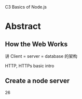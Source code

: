 C3 Basics of Node.js



# Abstract





## How the Web Works

讲 Client = server = database 的架构

HTTP, HTTPs  basic intro





## Create a node server 

26